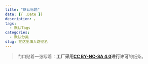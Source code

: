 ```yaml
---
title: "默认标题"
date: {{ .Date }}
description: 。
tags:
  - 默认Tags
categories:
  - 默认分类
slug: 在这里填入路径名
---
```


> 门口贴着一张写着：**工厂采用[CC BY-NC-SA 4.0](https://creativecommons.org/licenses/by-nc-sa/4.0/deed.zh-hans)进行许可**的纸条。
